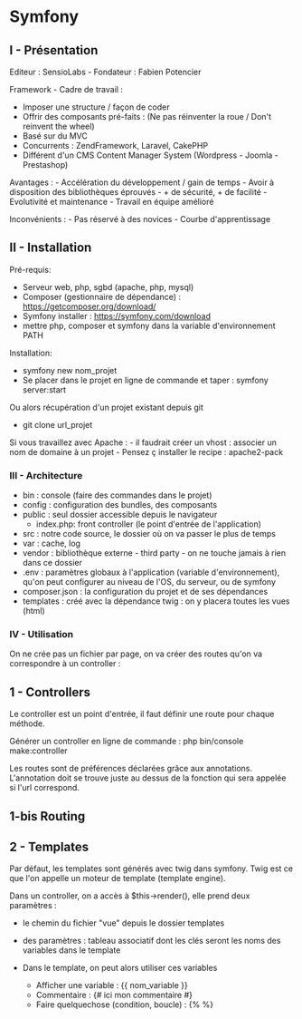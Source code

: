 # Symfony
## I - Présentation
Editeur : SensioLabs - Fondateur : Fabien Potencier

Framework - Cadre de travail :
- Imposer une structure / façon de coder
- Offrir des composants pré-faits :
    (Ne pas réinventer la roue / Don't reinvent the wheel)
- Basé sur du MVC
- Concurrents : ZendFramework, Laravel, CakePHP
- Différent d'un CMS Content Manager System (Wordpress - Joomla - Prestashop)

Avantages :
    - Accélération du développement / gain de temps
    - Avoir à disposition des bibliothèques éprouvés
    - + de sécurité, + de facilité
    - Evolutivité et maintenance
    - Travail en équipe amélioré
    
Inconvénients :
    - Pas réservé à des novices
    - Courbe d'apprentissage

## II - Installation
Pré-requis:
- Serveur web, php, sgbd (apache, php, mysql)
- Composer (gestionnaire de dépendance) : https://getcomposer.org/download/
- Symfony installer : https://symfony.com/download
- mettre php, composer et symfony dans la variable d'environnement PATH

Installation: 
- symfony new nom_projet
- Se placer dans le projet en ligne de commande et taper : symfony server:start

Ou alors récupération d'un projet existant depuis git
- git clone url_projet

Si vous travaillez avec Apache : 
    - il faudrait créer un vhost : associer un nom de domaine à un projet
    - Pensez ç installer le recipe : apache2-pack
    
### III - Architecture
- bin : console (faire des commandes dans le projet)
- config : configuration des bundles, des composants
- public : seul dossier accessible depuis le navigateur
    - index.php: front controller (le point d'entrée de l'application)
- src : notre code source, le dossier où on va passer le plus de temps
- var : cache, log
- vendor : bibliothèque externe - third party - on ne touche jamais à rien dans ce dossier
- .env : paramètres globaux à l'application (variable d'environnement),
    qu'on peut configurer au niveau de l'OS, du serveur, ou de symfony
- composer.json : la configuration du projet et de ses dépendances
- templates : créé avec la dépendance twig : on y placera toutes les vues (html)

### IV - Utilisation
On ne crée pas un fichier par page, on va créer des routes qu'on va correspondre à un controller :

## 1 - Controllers
Le controller est un point d'entrée, il faut définir une route pour chaque méthode.

Générer un controller en ligne de commande :
php bin/console make:controller

Les routes sont de préférences déclarées grâce aux annotations.
L'annotation doit se trouve juste au dessus de la fonction qui sera appelée
si l'url correspond.

## 1-bis Routing

## 2 - Templates
Par défaut, les templates sont générés avec twig dans symfony.
Twig est ce que l'on appelle un moteur de template (template engine).

Dans un controller, on a accès à $this->render(), elle prend deux paramètres :
- le chemin du fichier "vue" depuis le dossier templates
- des paramètres : tableau associatif dont les clés seront les noms des variables dans le template

- Dans le template, on peut alors utiliser ces variables
    - Afficher une variable : {{ nom_variable }}
    - Commentaire : {# ici mon commentaire #}
    - Faire quelquechose (condition, boucle) : {%  %}

